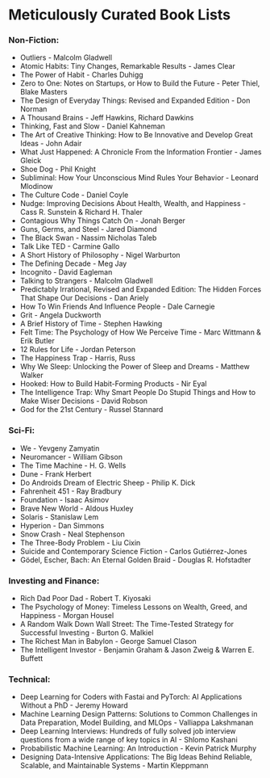 # Meticulously Curated Book Lists


### Non-Fiction:

* Outliers - Malcolm Gladwell
* Atomic Habits: Tiny Changes, Remarkable Results - James Clear
* The Power of Habit - Charles Duhigg
* Zero to One: Notes on Startups, or How to Build the Future - Peter Thiel, Blake Masters
* The Design of Everyday Things: Revised and Expanded Edition - Don Norman
* A Thousand Brains - Jeff Hawkins, Richard Dawkins
* Thinking, Fast and Slow - Daniel Kahneman
* The Art of Creative Thinking: How to Be Innovative and Develop Great Ideas - John Adair
* What Just Happened: A Chronicle From the Information Frontier - James Gleick
* Shoe Dog - Phil Knight
* Subliminal: How Your Unconscious Mind Rules Your Behavior - Leonard Mlodinow
* The Culture Code - Daniel Coyle
* Nudge: Improving Decisions About Health, Wealth, and Happiness - Cass R. Sunstein & Richard H. Thaler
* Contagious Why Things Catch On - Jonah Berger
* Guns, Germs, and Steel - Jared Diamond
* The Black Swan - Nassim Nicholas Taleb
* Talk Like TED - Carmine Gallo
* A Short History of Philosophy - Nigel Warburton
* The Defining Decade - Meg Jay
* Incognito - David Eagleman 
* Talking to Strangers - Malcolm Gladwell
* Predictably Irrational, Revised and Expanded Edition: The Hidden Forces That Shape Our Decisions - Dan Ariely
* How To Win Friends And Influence People - Dale Carnegie
* Grit - Angela Duckworth
* A Brief History of Time - Stephen Hawking
* Felt Time: The Psychology of How We Perceive Time - Marc Wittmann & Erik Butler
* 12 Rules for Life - Jordan Peterson
* The Happiness Trap - Harris, Russ
* Why We Sleep: Unlocking the Power of Sleep and Dreams - Matthew Walker
* Hooked: How to Build Habit-Forming Products - Nir Eyal
* The Intelligence Trap: Why Smart People Do Stupid Things and How to Make Wiser Decisions - David Robson
* God for the 21st Century - Russel Stannard

### Sci-Fi:

* We - Yevgeny Zamyatin
* Neuromancer - William Gibson
* The Time Machine - H. G. Wells
* Dune - Frank Herbert
* Do Androids Dream of Electric Sheep - Philip K. Dick
* Fahrenheit 451 - Ray Bradbury
* Foundation - Isaac Asimov
* Brave New World - Aldous Huxley
* Solaris - Stanislaw Lem
* Hyperion - Dan Simmons
* Snow Crash - Neal Stephenson
* The Three-Body Problem - Liu Cixin
* Suicide and Contemporary Science Fiction - Carlos Gutiérrez-Jones
* Gödel, Escher, Bach: An Eternal Golden Braid - Douglas R. Hofstadter

### Investing and Finance:

* Rich Dad Poor Dad - Robert T. Kiyosaki
* The Psychology of Money: Timeless Lessons on Wealth, Greed, and Happiness - Morgan Housel
* A Random Walk Down Wall Street: The Time-Tested Strategy for Successful Investing - Burton G. Malkiel
* The Richest Man in Babylon - George Samuel Clason
* The Intelligent Investor - Benjamin Graham & Jason Zweig & Warren E. Buffett

### Technical:

* Deep Learning for Coders with Fastai and PyTorch: AI Applications Without a PhD - Jeremy Howard
* Machine Learning Design Patterns: Solutions to Common Challenges in Data Preparation, Model Building, and MLOps - Valliappa Lakshmanan
* Deep Learning Interviews: Hundreds of fully solved job interview questions from a wide range of key topics in AI - Shlomo Kashani
* Probabilistic Machine Learning: An Introduction - Kevin Patrick Murphy
* Designing Data-Intensive Applications: The Big Ideas Behind Reliable, Scalable, and Maintainable Systems - Martin Kleppmann